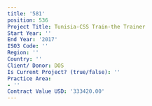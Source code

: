 ```yaml
---
title: '581'
position: 536
Project Title: Tunisia-CSS Train-the Trainer
Start Year: ''
End Year: '2017'
ISO3 Code: ''
Region: ''
Country: ''
Client/ Donor: DOS
Is Current Project? (true/false): ''
Practice Area:
- ''
Contract Value USD: '333420.00'
---
```


